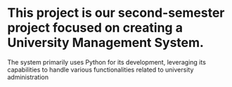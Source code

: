 # This project is our second-semester project focused on creating a University Management System. 
   The system primarily uses Python for its development, leveraging its capabilities to handle various
   functionalities related to university administration
